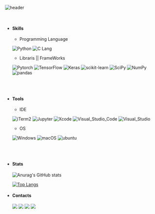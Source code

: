![header](https://capsule-render.vercel.app/api?type=waving&color=auto&height=300&section=header&text=DongJu%20Kim&fontSize=45&animation=fadeIn&fontAlignY=38&desc=gggg8657%20@%20gmail%20.com&descAlignY=51&descAlign=62)



<br>

  * #### Skills

    * Programming Language

    ![Python](https://img.shields.io/badge/Python-323330?style=square&logo=Python&logoColor=3776AB)
    ![C Lang](https://img.shields.io/badge/C_Lang-323330?style=square&logo=C&logoColor=A8B9CC)

    * Libraris || FrameWorks

    ![Pytorch](https://img.shields.io/badge/Pytorch-323330?style=square&logo=Pytorch&logoColor=EE4C2C)
    ![TensorFlow](https://img.shields.io/badge/TensorFlow-323330?style=square&logo=TensorFlow&logoColor=FF6F00)
    ![Keras](https://img.shields.io/badge/Keras-323330?style=square&logo=Keras&logoColor=D00000)
    ![scikit-learn](https://img.shields.io/badge/scikit_learn-323330?style=square&logo=scikitlearn&logoColor=F7931E)
    ![SciPy](https://img.shields.io/badge/SciPy-323330?style=square&logo=SciPy&logoColor=8CAAE6)
    ![NumPy](https://img.shields.io/badge/NumPy-323330?style=square&logo=NumPy&logoColor=013243)
    ![pandas](https://img.shields.io/badge/pandas-323330?style=square&logo=pandas&logoColor=150458)
</br>
<br>

  * #### Tools

    * IDE

    ![iTerm2](https://img.shields.io/badge/iterm2-323330?style=square&logo=iterm2&logoColor=000000)
    ![Jupyter](https://img.shields.io/badge/Jupyter-323330?style=square&logo=TensorFlow&logoColor=F37626)
    ![Xcode](https://img.shields.io/badge/Xcode-323330?style=square&logo=Xcode&logoColor=147EFB)
    ![Visual_Studio_Code](https://img.shields.io/badge/Visual_Studio_Code-323330?style=square&logo=VisualStudioCode&logoColor=007ACC)
    ![Visual_Studio](https://img.shields.io/badge/Visual_Studio-323330?style=square&logo=VisualStudio&logoColor=5C2D91)

    * OS

    ![Windows](https://img.shields.io/badge/Windows-323330?style=square&logo=Windows95&logoColor=008080)
    ![macOS](https://img.shields.io/badge/macOS-323330?style=square&logo=macOS&logoColor=000000)
    ![ubuntu](https://img.shields.io/badge/ubuntu-323330?style=square&logo=ubuntu&logoColor=E95420)
</p>
</br>
<br>

  * #### Stats
    ![Anurag's GitHub stats](https://github-readme-stats.vercel.app/api?username=gggg8657&show_icons=true&theme=cobalt) 

    [![Top Langs](https://github-readme-stats.vercel.app/api/top-langs/?username=gggg8657&layout=compact)](https://github.com/anuraghazra/github-readme-stats) 



  * #### Contacts

    <p> 
    <a href="figma.com" target="_blank"><img src="https://img.shields.io/badge/Figma-F24E1E?style=square&logo=Figma&logoColor=white"/></a>
    <a href="" target="_blank"><img src="https://img.shields.io/badge/BLOG-282828?style=flat-square&logo=Notion&logoColor=white"/></a>
    <a href="https://www.instagram.com/dongju_kim_" target="_blank"><img src="https://img.shields.io/badge/dongju_kim_-CB3F7C?style=flat-square&logo=Instagram&logoColor=white"/></a>
    <a href="mailto:gggg8657@gmail.com" target="_blank"><img src="https://img.shields.io/badge/gggg8657@gmail.com-EA4335?style=flat-square&logo=Gmail&logoColor=white"/></a>
    </p>
